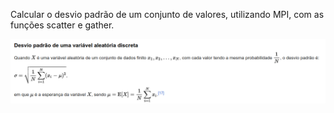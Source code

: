 Calcular o desvio padrão de um conjunto de valores, utilizando MPI, com as funções scatter e gather. 

<img src="../../OpenMP/ex07/atv1.png">
